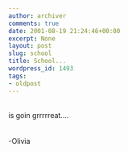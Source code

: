 ```yaml
---
author: archiver
comments: true
date: 2001-08-19 21:24:46+00:00
excerpt: None
layout: post
slug: school
title: School...
wordpress_id: 1493
tags:
- oldpost
---
```


<br />is goin grrrrreat....<br /><br /><br />-Olivia